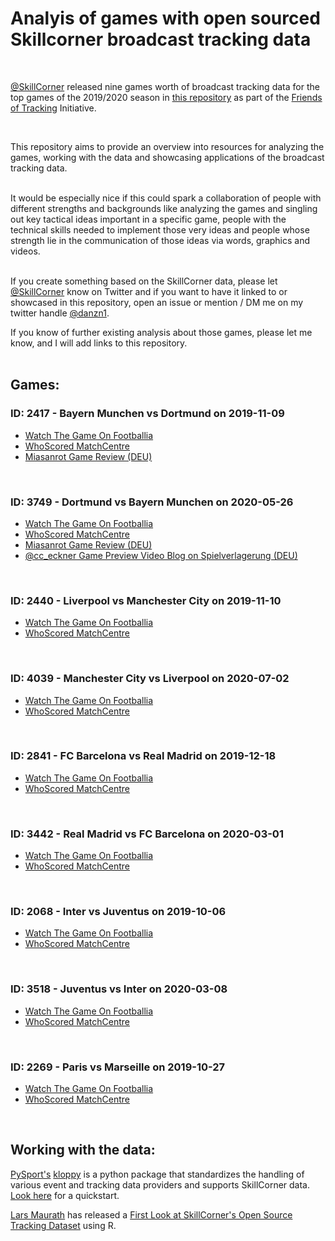 <h1>Analyis of games with open sourced Skillcorner broadcast tracking data</h1>
<br>

[@SkillCorner](https://twitter.com/SkillCorner) released nine games worth of broadcast tracking data for the top games of the 2019/2020 season in [this repository](https://github.com/SkillCorner/opendata) as part of the [Friends of Tracking](https://www.youtube.com/channel/UCUBFJYcag8j2rm_9HkrrA7w) Initiative.  

<br>

This repository aims to provide an overview into resources for analyzing the games, working with the data and showcasing applications of the broadcast tracking data.  
<br>

It would be especially nice if this could spark a collaboration of people with different strengths and backgrounds like analyzing the games and singling out key tactical ideas important in a specific game, people with the technical skills needed to implement those very ideas and people whose strength lie in the communication of those ideas via words, graphics and videos.  
<br>

If you create something based on the SkillCorner data, please let [@SkillCorner](https://twitter.com/SkillCorner) know on Twitter and if you want to have it linked to or showcased in this repository, open an issue or mention / DM me on my twitter handle [@danzn1](https://twitter.com/danzn1).

If you know of further existing analysis about those games, please let me know, and I will add links to this repository.
<br>
<br>
<h2>Games:</h2>

<h3>ID: 2417 - Bayern Munchen vs Dortmund on 2019-11-09</h3>

- [Watch The Game On Footballia](https://footballia.net/matches/bayern-munchen-borussia-dortmund-bundesliga-2019-2020)
- [WhoScored MatchCentre](https://www.whoscored.com/Matches/1388229/Live/Germany-Bundesliga-2019-2020-Bayern-Munich-Borussia-Dortmund)  
- [Miasanrot Game Review (DEU)](https://miasanrot.de/bayern-bvb-analyse-bundesliga/)

<br>
<h3>ID: 3749 - Dortmund vs Bayern Munchen on 2020-05-26</h3>

- [Watch The Game On Footballia](https://footballia.net/matches/borussia-dortmund-bayern-munchen-bundesliga-2019-2020)
- [WhoScored MatchCentre](https://www.whoscored.com/Matches/1388424/Live/Germany-Bundesliga-2019-2020-Borussia-Dortmund-Bayern-Munich)  
- [Miasanrot Game Review (DEU)](https://miasanrot.de/10-bayern-schlaegt-dortmund-im-spiel-um-deutsche-meisterschaft/)  
- [@cc_eckner Game Preview Video Blog on Spielverlagerung (DEU)](https://spielverlagerung.de/2020/05/24/dortmund-gegen-bayern-welche-faktoren-entscheiden-das-duell/)  

<br>
<h3>ID: 2440 - Liverpool vs Manchester City on 2019-11-10</h3>

- [Watch The Game On Footballia](https://footballia.net/matches/liverpool-fc-manchester-city-premier-league-2019-2020)
- [WhoScored MatchCentre](https://www.whoscored.com/Matches/1376001/Live/England-Premier-League-2019-2020-Liverpool-Manchester-City)

<br>
<h3>ID: 4039 - Manchester City vs Liverpool on 2020-07-02</h3>

- [Watch The Game On Footballia](https://footballia.net/matches/manchester-city-liverpool-fc-premier-league-2019-2020)
- [WhoScored MatchCentre](https://www.whoscored.com/Matches/1376248/Live/England-Premier-League-2019-2020-Manchester-City-Liverpool)

<br>
<h3>ID: 2841 - FC Barcelona vs Real Madrid on 2019-12-18</h3>

- [Watch The Game On Footballia](https://footballia.net/matches/fc-barcelona-real-madrid-liga-1-division-2019-2020)
- [WhoScored MatchCentre](https://www.whoscored.com/Matches/1394515/Live/Spain-LaLiga-2019-2020-Barcelona-Real-Madrid)

<br>
<h3>ID: 3442 - Real Madrid vs FC Barcelona on 2020-03-01</h3>

- [Watch The Game On Footballia](https://footballia.net/matches/real-madrid-fc-barcelona-liga-1-division-2019-2020)
- [WhoScored MatchCentre](https://www.whoscored.com/Matches/1394360/Live/Spain-LaLiga-2019-2020-Real-Madrid-Barcelona)

<br>
<h3>ID: 2068 - Inter vs Juventus on 2019-10-06</h3>

- [Watch The Game On Footballia](https://footballia.net/matches/fc-internazionale-juventus-fc-serie-a-2019-2020)
- [WhoScored MatchCentre](https://www.whoscored.com/Matches/1415759/Live/Italy-Serie-A-2019-2020-Inter-Juventus)

<br>
<h3>ID: 3518 - Juventus vs Inter on 2020-03-08</h3>

- [Watch The Game On Footballia](https://footballia.net/matches/juventus-fc-fc-internazionale-serie-a-2019-2020)
- [WhoScored MatchCentre](https://www.whoscored.com/Matches/1415944/Live/Italy-Serie-A-2019-2020-Juventus-Inter)

<br>
<h3>ID: 2269 - Paris vs Marseille on 2019-10-27</h3>

- [Watch The Game On Footballia](https://footballia.net/matches/paris-saint-germain-olympique-de-marseille-ligue-1-2019-2020)
- [WhoScored MatchCentre](https://www.whoscored.com/Matches/1376701/Live/France-Ligue-1-2019-2020-Paris-Saint-Germain-Marseille)

<br>

<h2>Working with the data:</h2>

[PySport's](https://twitter.com/PySportOrg) [kloppy](https://github.com/PySport/kloppy) is a python package that standardizes the handling of various event and tracking data providers and supports SkillCorner data. [Look here](https://kloppy.pysport.org/quickstart/broadcast_tracking_data/) for a quickstart.

[Lars Maurath](https://twitter.com/thesignigame) has released a [First Look at SkillCorner's Open Source Tracking Dataset](https://www.thesignificantgame.com/portfolio/first-look-at-skillcorner-s-free-tracking-dataset/) using R.